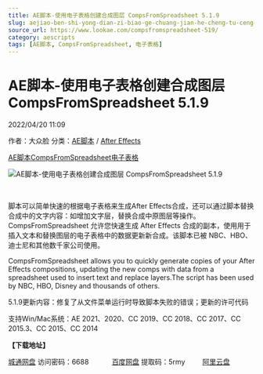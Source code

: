 ```yaml
---
title: AE脚本-使用电子表格创建合成图层 CompsFromSpreadsheet 5.1.9
slug: aejiao-ben-shi-yong-dian-zi-biao-ge-chuang-jian-he-cheng-tu-ceng-compsfromspreadsheet-5-1-9
source_url: https://www.lookae.com/compsfromspreadsheet-519/
category: aescripts
tags: [AE脚本, CompsFromSpreadsheet, 电子表格]
---
```

# AE脚本-使用电子表格创建合成图层 CompsFromSpreadsheet 5.1.9

2022/04/20 11:09

作者：大众脸
分类：[AE脚本](https://www.lookae.com/after-effects/aescripts/) / [After Effects](https://www.lookae.com/after-effects/)

[AE脚本](https://www.lookae.com/tag/ae%e8%84%9a%e6%9c%ac/)[CompsFromSpreadsheet](https://www.lookae.com/tag/compsfromspreadsheet/)[电子表格](https://www.lookae.com/tag/%e7%94%b5%e5%ad%90%e8%a1%a8%e6%a0%bc/)

![AE脚本-使用电子表格创建合成图层 CompsFromSpreadsheet 5.1.9](https://www.lookae.com/wp-content/uploads/2022/04/CompsFromSpreadsheet.jpg "AE脚本-使用电子表格创建合成图层 CompsFromSpreadsheet 5.1.9-LookAE.com")

[﻿﻿﻿](https://cloud.video.taobao.com//play/u/705956171/p/1/e/6/t/1/355558608781.mp4)

脚本可以简单快速的根据电子表格来生成After Effects合成，还可以通过脚本替换合成中的文字内容：如增加文字层，替换合成中原图层等操作。CompsFromSpreadsheet 允许您快速生成 After Effects 合成的副本，使用用于插入文本和替换图层的电子表格中的数据更新新合成。该脚本已被 NBC、HBO、迪士尼和其他数千家公司使用。

CompsFromSpreadsheet allows you to quickly generate copies of your After Effects compositions, updating the new comps with data from a spreadsheet used to insert text and replace layers.The script has been used by NBC, HBO, Disney and thousands of others.

5.1.9更新内容：修复了从文件菜单运行时导致脚本失败的错误；更新的许可代码

支持Win/Mac系统：AE 2021、2020、CC 2019、CC 2018、CC 2017、CC 2015.3、CC 2015、CC 2014

**【下载地址】**

[城通网盘](https://url70.ctfile.com/f/2827370-571785466-2e7768) 访问密码：6688            [百度网盘](https://pan.baidu.com/s/1Kepwmf4S4q4xKWMSVJi96g?pwd=5rmy) 提取码：5rmy         [阿里云盘](https://www.aliyundrive.com/s/NyzVRoV5XXF)
